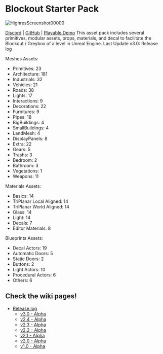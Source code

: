 # Blockout Starter Pack

![HighresScreenshot00000](https://github.com/xavier150/BlockoutStarterPack/assets/7216958/c49e6bdb-c520-4665-a2b0-904314964e0e)

[Discord](https://discord.com/invite/XuYeGCFtxa) | [GitHub](https://github.com/xavier150/BlockingStarterPack) | [Playable Demo]()
This asset pack includes several primitives, modular assets, props, materials, and decal to facilitate the Blockout / Greybox of a level in Unreal Engine.
Last Update v3.0: Release log

Meshes Assets:
* Primitives: 23
* Architecture: 181
* Industrials: 32
* Vehicles: 21
* Roads: 38
* Lights: 17
* Interactions: 9
* Decorations: 22
* Furnitures: 9
* Pipes: 18
* BigBuildings: 4
* SmallBuildings: 4
* LandMesh: 4
* DisplayPanels: 8
* Extra: 22
* Gears: 5
* Trashs: 3
* Bedroom: 2
* Bathroom: 3
* Vegetations: 1
* Weapons: 11

Materials Assets:
* Basics: 14
* TriPlanar Local Aligned: 14
* TriPlanar World Aligned: 14
* Glass: 14
* Light: 14
* Decals: 7
* Editor Materials: 8

Blueprints Assets:
* Decal Actors: 19
* Automatic Doors: 5
* Static Doors: 2
* Buttons: 2
* Light Actors: 10
* Procedural Actors: 6
* Others: 6

## Check the wiki pages!
- [Release log](https://github.com/xavier150/BlockingStarterPack/wiki/Release-log)
  - [v3.0 - Alpha](https://github.com/xavier150/BlockingStarterPack/blob/main/ReleaseLog/v3.0.md)
  - [v2.4 - Alpha](https://github.com/xavier150/BlockingStarterPack/blob/main/ReleaseLog/v2.4.md)
  - [v2.3 - Alpha](https://github.com/xavier150/BlockingStarterPack/blob/main/ReleaseLog/v2.3.md)
  - [v2.2 - Alpha](https://github.com/xavier150/BlockingStarterPack/blob/main/ReleaseLog/v2.2.md)
  - [v2.1 - Alpha](https://github.com/xavier150/BlockingStarterPack/blob/main/ReleaseLog/v2.1.md)
  - [v2.0 - Alpha](https://github.com/xavier150/BlockingStarterPack/blob/main/ReleaseLog/v2.0.md)
  - [v1.0 - Alpha](https://github.com/xavier150/BlockingStarterPack/blob/main/ReleaseLog/v1.0.md)

